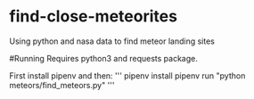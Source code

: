 # find-close-meteorites
Using python and nasa data to find meteor landing sites

#Running
Requires python3 and requests package.

First install pipenv and then:
'''
pipenv install
pipenv run "python meteors/find_meteors.py"
'''

